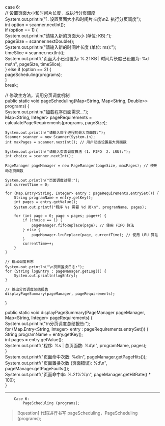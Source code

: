 case 6:  
    // 设置页面大小和时间片长度，或执行分页调度  
    System.out.println("1. 设置页面大小和时间片长度\n2. 执行分页调度");  
    int option = scanner.nextInt();  
    if (option == 1) {  
        System.out.println("请输入新的页面大小 (单位: KB):");  
        pageSize = scanner.nextDouble();  
        System.out.println("请输入新的时间片长度 (单位: ms):");  
        timeSlice = scanner.nextInt();  
        System.out.printf("页面大小已设置为: %.2f KB | 时间片长度已设置为: %d ms\n", pageSize, timeSlice);  
    } else if (option == 2) {  
        pageScheduling(programs);  
    }  
    break;

// 修改主方法，调用分页调度机制  
public static void pageScheduling(Map<String, Map<String, Double>> programs) {  
    System.out.println("加载程序页面需求...");  
    Map<String, Integer> pageRequirements = calculatePageRequirements(programs, pageSize);  
  
    System.out.println("请输入每个进程的最大页面数:");  
    Scanner scanner = new Scanner(System.in);  
    int maxPages = scanner.nextInt(); // 用户动态设置最大页面数  
  
    System.out.println("请输入页面调度算法 (1. FIFO  2. LRU):");  
    int choice = scanner.nextInt();  
  
    PageManager pageManager = new PageManager(pageSize, maxPages); // 使用动态页面数  
  
    System.out.println("页面调度过程:");  
    int currentTime = 0;  
  
    for (Map.Entry<String, Integer> entry : pageRequirements.entrySet()) {  
        String programName = entry.getKey();  
        int pages = entry.getValue();  
        System.out.printf("程序 %s 需要 %d 页\n", programName, pages);  
  
        for (int page = 0; page < pages; page++) {  
            if (choice == 1) {  
                pageManager.fifoReplace(page); // 使用 FIFO 算法  
            } else {  
                pageManager.lruReplace(page, currentTime); // 使用 LRU 算法  
            }  
            currentTime++;  
        }  
    }  
  
    // 输出调度日志  
    System.out.println("\n页面置换日志:");  
    for (String logEntry : pageManager.getLog()) {  
        System.out.println(logEntry);  
    }  
  
    // 输出分页调度总结报告  
    displayPageSummary(pageManager, pageRequirements);  
}  
  
public static void displayPageSummary(PageManager pageManager, Map<String, Integer> pageRequirements) {  
    System.out.println("\n分页调度总结报告:");  
    for (Map.Entry<String, Integer> entry : pageRequirements.entrySet()) {  
        String programName = entry.getKey();  
        int pages = entry.getValue();  
        System.out.printf("程序: %s | 总页面数: %d\n", programName, pages);  
    }  
    System.out.printf("页面命中次数: %d\n", pageManager.getPageHits());  
    System.out.printf("页面置换次数 (页面错误): %d\n", pageManager.getPageFaults());  
    System.out.printf("页面命中率: %.2f%%\n", pageManager.getHitRate() * 100);  
}

---
        Case 6:
            PageScheduling (programs);
>[!question] 
>代码进行书写 pageScheduling，PageScheduling (programs);